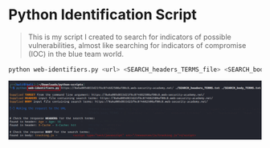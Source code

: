 # Python Identification Script

>This is my script I created to search for indicators of possible vulnerabilities, almost like searching for indicators of compromise (IOC) in the blue team world.    
  
```bash
python web-identifiers.py <url> <SEARCH_headers_TERMS_file> <SEARCH_body_TERMS_file>
```  

![python web identifiers usage](web-identifiers.png)  
